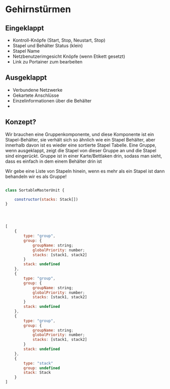 # Gehirnstürmen

## Eingeklappt

- Kontroll-Knöpfe (Start, Stop, Neustart, Stop)
- Stapel und Behälter Status (klein)
- Stapel Name
- Netzbenutzerimgesicht Knöpfe (wenn Etikett gesetzt)
- Link zu Portainer zum bearbeiten


## Ausgeklappt

- Verbundene Netzwerke
- Gekartete Anschlüsse
- Einzelinformationen über die Behälter
-



## Konzept?

Wir brauchen eine Gruppenkomponente, und diese Komponente ist ein Stapel-Behälter, sie verhält sich so ähnlich wie ein Stapel Behälter, aber innerhalb davon ist es wieder eine sortierte Stapel Tabelle.
Eine Gruppe, wenn ausgeklappt, zeigt die Stapel von dieser Gruppe an und die Stapel sind eingerückt. Gruppe ist in einer Karte/Bettlaken drin, sodass man sieht, dass es einfach in dem einem Behälter drin ist



Wir gebe eine Liste von Stapeln hinein, wenn es mehr als ein Stapel ist dann behandeln wir es als Gruppe!




```js

class SortableMasterUnit {

    constructor(stacks: Stack[])
}




[
    {
        type: "group",
        group: {
            groupName: string;
            globalPriority: number;
            stacks: [stack1, stack2]
        }
        stack: undefined
    },
    {
        type: "group",
        group: {
            groupName: string;
            globalPriority: number;
            stacks: [stack1, stack2]
        }
        stack: undefined
    },
    {
        type: "group",
        group: {
            groupName: string;
            globalPriority: number;
            stacks: [stack1, stack2]
        }
        stack: undefined
    },
    {
        type: "stack"
        group: undefined
        stack: Stack
    }
]
```
